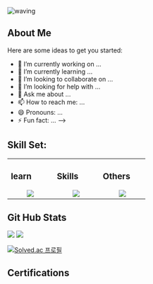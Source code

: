 ![waving](https://capsule-render.vercel.app/api?type=waving&height=200&text=shon0921%20github&fontAlign=60&fontAlignY=40&color=gradient)

## About Me


Here are some ideas to get you started:

- 🔭 I’m currently working on ...
- 🌱 I’m currently learning ...
- 👯 I’m looking to collaborate on ...
- 🤔 I’m looking for help with ...
- 💬 Ask me about ...
- 📫 How to reach me: ...
- 😄 Pronouns: ...
- ⚡ Fun fact: ...
-->
## Skill Set:

<table><tr><td valign="top" width="25%">

### learn 
<a href="https://github.com/shon0921">
<div align="center">  
       <img src="https://skillicons.dev/icons?i=html,css,bootstrap,tailwind,js&perline=4" /> 
</div>
</a>
 </td><td valign="top" width="25%">
        
### Skills
<a href="https://github.com/shon0921">
<div align="center">
       <img src="https://skillicons.dev/icons?i=c,java,python,&perline=4" /> 
</div>
</a>

</td><td valign="top" width="25%">
  
### Others
<a href="https://github.com/shon0921">
<div align="center">
       <img src="https://skillicons.dev/icons?i=git,github,npm,figma,vscode,vercel,discord,vscodeqt&perline=4" /> 
</div>
</a>
</td>
</tr></table>

## Git Hub Stats
<img src="https://github-readme-stats.vercel.app/api/top-langs/?username=shon0921&layout=compact">&nbsp;<img src="https://github-readme-stats.vercel.app/api?username=shon0921&show_icons=true"><br>

[![Solved.ac
프로필](http://mazassumnida.wtf/api/v2/generate_badge?boj=shon0921)](https://solved.ac/shon0921)

## Certifications

